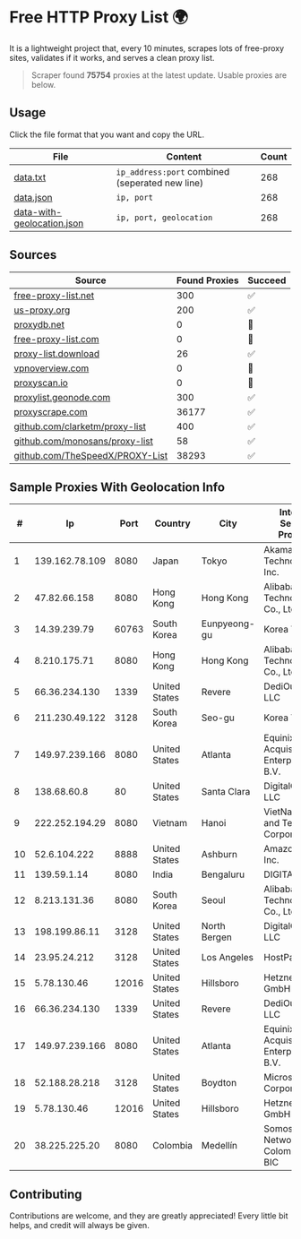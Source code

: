 
# Free HTTP Proxy List 🌍

It is a lightweight project that, every 10 minutes, scrapes lots of free-proxy sites, validates if it works, and serves a clean proxy list.


> Scraper found **75754** proxies at the latest update. Usable proxies are below.

## Usage

Click the file format that you want and copy the URL.


|File|Content|Count|
|----|-------|-----|
|[data.txt](https://raw.githubusercontent.com/themiralay/Proxy-List-World/master/data.txt)|`ip_address:port` combined (seperated new line)|268|
|[data.json](https://raw.githubusercontent.com/themiralay/Proxy-List-World/master/data.json)|`ip, port`|268|
|[data-with-geolocation.json](https://raw.githubusercontent.com/themiralay/Proxy-List-World/master/data-with-geolocation.json)|`ip, port, geolocation`|268|

## Sources

|Source|Found Proxies|Succeed|
|------|-------------|-------|
|[free-proxy-list.net](https://free-proxy-list.net)|300|✅|
|[us-proxy.org](https://www.us-proxy.org)|200|✅|
|[proxydb.net](http://proxydb.net)|0|🚫|
|[free-proxy-list.com](https://free-proxy-list.com/?page=&port=&type%5B%5D=http&type%5B%5D=https&up_time=0&search=Search)|0|🚫|
|[proxy-list.download](https://www.proxy-list.download/HTTP)|26|✅|
|[vpnoverview.com](https://vpnoverview.com/privacy/anonymous-browsing/free-proxy-servers)|0|🚫|
|[proxyscan.io](https://www.proxyscan.io)|0|🚫|
|[proxylist.geonode.com](https://proxylist.geonode.com/api/proxy-list?limit=300&page=1&sort_by=lastChecked&sort_type=desc&protocols=http,https)|300|✅|
|[proxyscrape.com](https://api.proxyscrape.com/v2/?request=displayproxies&protocol=http&timeout=10000&country=all&ssl=all&anonymity=all)|36177|✅|
|[github.com/clarketm/proxy-list](https://raw.githubusercontent.com/clarketm/proxy-list/master/proxy-list-raw.txt)|400|✅|
|[github.com/monosans/proxy-list](https://raw.githubusercontent.com/monosans/proxy-list/main/proxies/http.txt)|58|✅|
|[github.com/TheSpeedX/PROXY-List](https://raw.githubusercontent.com/TheSpeedX/PROXY-List/master/http.txt)|38293|✅|


## Sample Proxies With Geolocation Info

|#|Ip|Port|Country|City|Internet Service Provider|
|-|--|----|-------|----|-------------------------|
|1|139.162.78.109|8080|Japan|Tokyo|Akamai Technologies, Inc.|
|2|47.82.66.158|8080|Hong Kong|Hong Kong|Alibaba (US) Technology Co., Ltd.|
|3|14.39.239.79|60763|South Korea|Eunpyeong-gu|Korea Telecom|
|4|8.210.175.71|8080|Hong Kong|Hong Kong|Alibaba (US) Technology Co., Ltd.|
|5|66.36.234.130|1339|United States|Revere|DediOutlet, LLC|
|6|211.230.49.122|3128|South Korea|Seo-gu|Korea Telecom|
|7|149.97.239.166|8080|United States|Atlanta|Equinix (EMEA) Acquisition Enterprises B.V.|
|8|138.68.60.8|80|United States|Santa Clara|DigitalOcean, LLC|
|9|222.252.194.29|8080|Vietnam|Hanoi|VietNam Post and Telecom Corporation|
|10|52.6.104.222|8888|United States|Ashburn|Amazon.com, Inc.|
|11|139.59.1.14|8080|India|Bengaluru|DIGITALOCEAN|
|12|8.213.131.36|8080|South Korea|Seoul|Alibaba (US) Technology Co., Ltd.|
|13|198.199.86.11|3128|United States|North Bergen|DigitalOcean, LLC|
|14|23.95.24.212|3128|United States|Los Angeles|HostPapa|
|15|5.78.130.46|12016|United States|Hillsboro|Hetzner Online GmbH|
|16|66.36.234.130|1339|United States|Revere|DediOutlet, LLC|
|17|149.97.239.166|8080|United States|Atlanta|Equinix (EMEA) Acquisition Enterprises B.V.|
|18|52.188.28.218|3128|United States|Boydton|Microsoft Corporation|
|19|5.78.130.46|12016|United States|Hillsboro|Hetzner Online GmbH|
|20|38.225.225.20|8080|Colombia|Medellín|Somos Networks Colombia S.a.s. BIC|



## Contributing

Contributions are welcome, and they are greatly appreciated! Every
little bit helps, and credit will always be given.

